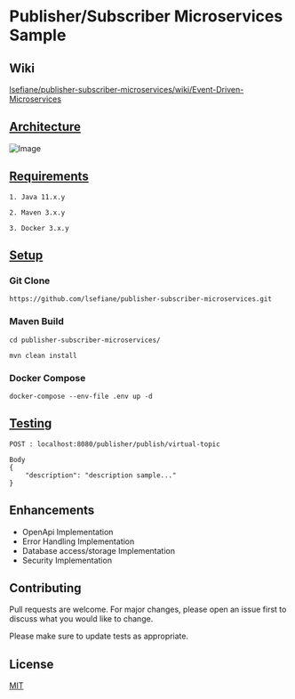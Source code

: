 # Publisher/Subscriber Microservices Sample

## Wiki

[lsefiane/publisher-subscriber-microservices/wiki/Event-Driven-Microservices](https://github.com/lsefiane/publisher-subscriber-microservices/wiki/Event-Driven-Microservices)

## [Architecture](https://github.com/lsefiane/publisher-subscriber-microservices/wiki/Architecture)

![Image](https://raw.githubusercontent.com/wiki/lsefiane/publisher-subscriber-microservices/images/PubSub%20Microservices%20Architecture.PNG)

## [Requirements](https://github.com/lsefiane/publisher-subscriber-microservices/wiki/Technology-Stack)

```
1. Java 11.x.y

2. Maven 3.x.y

3. Docker 3.x.y
```

## [Setup](https://github.com/lsefiane/publisher-subscriber-microservices/wiki/Installation)

### Git Clone

```
https://github.com/lsefiane/publisher-subscriber-microservices.git

```

### Maven Build

```
cd publisher-subscriber-microservices/

mvn clean install

```

### Docker Compose

```
docker-compose --env-file .env up -d

```

## [Testing](https://github.com/lsefiane/publisher-subscriber-microservices/wiki/Testing)

```
POST : localhost:8080/publisher/publish/virtual-topic

Body
{
    "description": "description sample..."
}

```

## Enhancements

* OpenApi Implementation 
* Error Handling Implementation 
* Database access/storage Implementation
* Security Implementation

## Contributing
Pull requests are welcome. For major changes, please open an issue first to discuss what you would like to change.

Please make sure to update tests as appropriate.

## License
[MIT](https://github.com/lsefiane/publisher-subscriber-microservices/blob/master/LICENSE.md)
